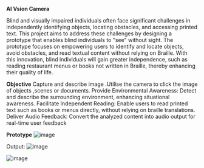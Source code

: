 **AI Vsion Camera**

Blind and visually impaired individuals often face significant challenges in independently
identifying objects, locating obstacles, and accessing printed text. This project aims to
address these challenges by designing a prototype that enables blind individuals to "see"
without sight. The prototype focuses on empowering users to identify and locate objects,
avoid obstacles, and read textual content without relying on Braille. With this innovation,
blind individuals will gain greater independence, such as reading restaurant menus or
books not written in Braille, thereby enhancing their quality of life.


**Objective**
Capture and describe image .Utilise the camera to click the image of objects ,scenes or documents.
Provide Environmental Awareness:
Detect and describe the surrounding environment, enhancing situational awareness.
Facilitate Independent Reading:
Enable users to read printed text such as books or menus directly, without relying on braille translations.
Deliver Audio Feedback:
Convert the analyzed content into audio output for real-time user feedback

**Prototype**
![image](https://github.com/user-attachments/assets/dfbf94f5-7d18-4125-aa0c-008a1d26df59)

Output:
![image](https://github.com/user-attachments/assets/f58b11c6-401f-483e-bbd2-dd8ab4ddab31)

![image](https://github.com/user-attachments/assets/9d5aabee-3baf-4c70-b14f-714eb744a0d9)



